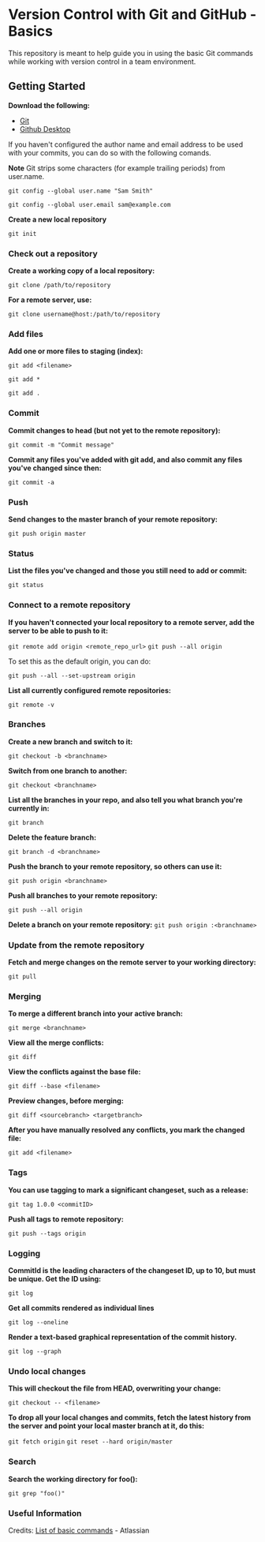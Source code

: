 # Version Control with Git and GitHub - Basics
This repository is meant to help guide you in using the basic Git commands while working with version control in a team environment. 

## Getting Started

**Download the following:**
- [Git](https://git-scm.com/downloads "Git Download")
- [Github Desktop](https://desktop.github.com/ "GitHub Destop Download")

If you haven't configured the author name and email address to be used with your commits, you can do so with the following comands.

**Note** Git strips some characters (for example trailing periods) from user.name.

`git config --global user.name "Sam Smith"`

`git config --global user.email sam@example.com`

**Create a new local repository**

`git init`

### Check out a repository

**Create a working copy of a local repository:**

`git clone /path/to/repository`

**For a remote server, use:**

`git clone username@host:/path/to/repository`

### Add files
**Add one or more files to staging (index):**

`git add <filename>`

`git add *`

`git add .`

### Commit	
**Commit changes to head (but not yet to the remote repository):**

`git commit -m "Commit message"`

**Commit any files you've added with git add, and also commit any files you've changed since then:**

`git commit -a`

### Push
**Send changes to the master branch of your remote repository:**

`git push origin master`

### Status
**List the files you've changed and those you still need to add or commit:**

`git status`

### Connect to a remote repository
**If you haven't connected your local repository to a remote server, add the server to be able to push to it:**

`git remote add origin <remote_repo_url>`
`git push --all origin`

To set this as the default origin, you can do: 

`git push --all --set-upstream origin`

**List all currently configured remote repositories:**	

`git remote -v`

### Branches
**Create a new branch and switch to it:**

`git checkout -b <branchname>`

**Switch from one branch to another:**

`git checkout <branchname>`

**List all the branches in your repo, and also tell you what branch you're currently in:**

`git branch`

**Delete the feature branch:**

`git branch -d <branchname>`

**Push the branch to your remote repository, so others can use it:**

`git push origin <branchname>`

**Push all branches to your remote repository:**

`git push --all origin`

**Delete a branch on your remote repository:**
`git push origin :<branchname>`

### Update from the remote repository
**Fetch and merge changes on the remote server to your working directory:**

`git pull`

### Merging
**To merge a different branch into your active branch:**

`git merge <branchname>`

**View all the merge conflicts:**

`git diff`

**View the conflicts against the base file:**

`git diff --base <filename>`

**Preview changes, before merging:**

`git diff <sourcebranch> <targetbranch>`

**After you have manually resolved any conflicts, you mark the changed file:**

`git add <filename>`

### Tags 
**You can use tagging to mark a significant changeset, such as a release:**

`git tag 1.0.0 <commitID>`

**Push all tags to remote repository:**

`git push --tags origin`

### Logging
**CommitId is the leading characters of the changeset ID, up to 10, but must be unique. Get the ID using:**

`git log`

**Get all commits rendered as individual lines**

`git log --oneline`

**Render a text-based graphical representation of the commit history.**

`git log --graph`


### Undo local changes
**This will checkout the file from HEAD, overwriting your change:**

`git checkout -- <filename>`

**To drop all your local changes and commits, fetch the latest history from the server and point your local master branch at it, do this:**

`git fetch origin`
`git reset --hard origin/master`

### Search

**Search the working directory for foo():**

`git grep "foo()"`

### Useful Information


Credits:
[List of basic commands](https://confluence.atlassian.com/bitbucketserver/basic-git-commands-776639767.html "List of basic commands") - Atlassian 